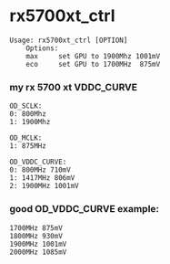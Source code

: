 # rx5700xt_ctrl
```
Usage: rx5700xt_ctrl [OPTION]
	Options:
	max		set GPU to 1900Mhz 1001mV
	eco		set GPU to 1700MHz  875mV
```

### my rx 5700 xt VDDC_CURVE
```
OD_SCLK:
0: 800Mhz
1: 1900Mhz

OD_MCLK:
1: 875MHz

OD_VDDC_CURVE:
0: 800MHz 710mV
1: 1417MHz 806mV
2: 1900MHz 1001mV
```


### good OD_VDDC_CURVE example:
```
1700MHz 875mV
1800MHz 930mV
1900MHz 1001mV
2000MHz 1085mV
```
